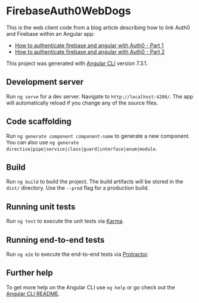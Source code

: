 # FirebaseAuth0WebDogs

This is the web client code from a blog article describing how to link Auth0 and Firebase within an Angular app: 

* [How to authenticate firebase and angular with Auth0 - Part 1](https://auth0.com/blog/how-to-authenticate-firebase-and-angular-with-auth0-part-1/) 
* [How to authenticate firebase and angular with Auth0 - Part 2](https://auth0.com/blog/how-to-authenticate-firebase-and-angular-with-auth0-part-2/)

This project was generated with [Angular CLI](https://github.com/angular/angular-cli) version 7.3.1.

## Development server

Run `ng serve` for a dev server. Navigate to `http://localhost:4200/`. The app will automatically reload if you change any of the source files.

## Code scaffolding

Run `ng generate component component-name` to generate a new component. You can also use `ng generate directive|pipe|service|class|guard|interface|enum|module`.

## Build

Run `ng build` to build the project. The build artifacts will be stored in the `dist/` directory. Use the `--prod` flag for a production build.

## Running unit tests

Run `ng test` to execute the unit tests via [Karma](https://karma-runner.github.io).

## Running end-to-end tests

Run `ng e2e` to execute the end-to-end tests via [Protractor](http://www.protractortest.org/).

## Further help

To get more help on the Angular CLI use `ng help` or go check out the [Angular CLI README](https://github.com/angular/angular-cli/blob/master/README.md).
